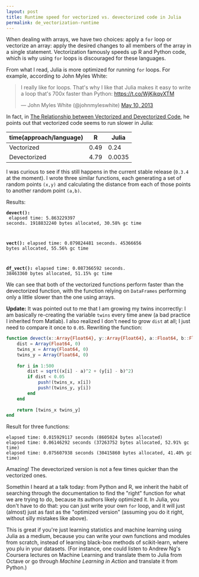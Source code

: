```yaml
---
layout: post
title: Runtime speed for vectorized vs. devectorized code in Julia
permalink: de_vectorization-runtime
---
```


When dealing with arrays, we have two choices: apply a `for` loop or vectorize an array: apply the desired changes to all members of the array in a single statement. Vectorization famously speeds up R and Python code, which is why using `for` loops is discouraged for these languages.

From what I read, Julia is more optimized for running `for` loops. For example, according to John Myles White:

<blockquote class="twitter-tweet" lang="en"><p>I really like for loops. That&#39;s why I like that Julia makes it easy to write a loop that&#39;s 700x faster than Python: <a href="https://t.co/WjKikqyXTM">https://t.co/WjKikqyXTM</a></p>&mdash; John Myles White (@johnmyleswhite) <a href="https://twitter.com/johnmyleswhite/status/332920041626554369">May 10, 2013</a></blockquote>
<script async src="//platform.twitter.com/widgets.js" charset="utf-8"></script>

In fact, in [The Relationship between Vectorized and Devectorized Code](http://www.johnmyleswhite.com/notebook/2013/12/22/the-relationship-between-vectorized-and-devectorized-code/), he points out that vectorized code seems to run slower in Julia:

| time(approach/language)   | R    | Julia  |
|--------------|------|--------|
| Vectorized   | 0.49 | 0.24   |
| Devectorized | 4.79 | 0.0035 |

I was curious to see if this still happens in the current stable release (`0.3.4` at the moment). I wrote three similar functions, each generating a set of random points <code>(x,y)</code> and calculating the distance from each of those points to another random point <code>(a,b)</code>.

<code data-gist-id="d90e477f4a371d53c395" data-gist-hide-footer="true"></code>

Results:

<code>**devect():**<br />
elapsed time: 5.863229397 seconds. 1918832240 bytes allocated, 30.58% gc time<br />

**vect():**
elapsed time: 0.079824481 seconds. 45366656 bytes allocated, 55.56% gc time

**df_vect():**
elapsed time: 0.087366592 seconds. 38463360 bytes allocated, 51.15% gc time</code>

We can see that both of the vectorized functions perform faster than the devectorized function, with the function relying on `DataFrames` performing only a little slower than the one using arrays.

**Update:** It was pointed out to me that I am growing my twins incorrectly: I am basically re-creating the variable `twins` every time anew (a bad practice I inherited from Matlab). I also realized I don't need to grow `dist` at all; I just need to compare it once to `0.05`. Rewriting the function:

``` julia
function devect(x::Array{Float64}, y::Array{Float64}, a::Float64, b::Float64)
    dist = Array(Float64, 0)
    twins_x = Array(Float64, 0)
    twins_y = Array(Float64, 0)
    
    for i in 1:500
        dist = sqrt((x[i] - a)^2 + (y[i] - b)^2)
        if dist < 0.05
            push!(twins_x, x[i])
            push!(twins_y, y[i])
        end
    end
    
    return [twins_x twins_y]
end
```

Result for three functions:

```
elapsed time: 0.015929117 seconds (8605024 bytes allocated)
elapsed time: 0.06146292 seconds (37263752 bytes allocated, 52.91% gc time)
elapsed time: 0.075607938 seconds (30415860 bytes allocated, 41.40% gc time)
```

Amazing! The devectorized version is not a few times quicker than the vectorized ones.

Somethin I heard at a talk today: from Python and R, we inherit the habit of searching through the documentation to find the "right" function for what we are trying to do, because its authors likely optimized it. In Julia, you don't have to do that: you can just write your own `for` loop, and it will just (almost) just as fast as the "optimized version" (assuming you do it right, without silly mistakes like above).

This is great if you're just learning statistics and machine learning using Julia as a medium, because you can write your own functions and modules from scratch, instead of learning black-box methods of scikit-learn, where you plu in your datasets. (For instance, one could listen to Andrew Ng's Coursera lectures on Machine Learning and translate them to Julia from Octave or go through *Machine Learning in Action* and translate it from Python.)
